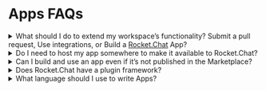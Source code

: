 # Apps FAQs

<details>

<summary>What should I do to extend my workspace’s functionality? Submit a pull request, Use integrations, or Build a <a href="http://rocket.chat/">Rocket.Chat</a> App?</summary>

Each of those options has its strengths and weaknesses.

**Changing the source** code is the most powerful way of extending Rocket.Chat, but not the simplest - you need to learn the code base, understand the code pattern and rules, submit a PR, and follow up on any changes requested to get it merged.

However, [Integrations ](../../use-rocket.chat/omnichannel/workspace-administration/integrations/)allow you to write simple scripts that will be executed when a message is sent or received in a channel. They’re quick to learn and write, but their scope is limited.

[Apps](https://github.com/RocketChat/docs/blob/master/extend-rocket.chat-capabilities/rocket.chat-marketplace) are the middle ground. They are much more powerful than integrations, allowing you to interact with the UI and execute custom routines on several triggers. They're more complex than learning the code base and can be distributed to our community via the Marketplace.

</details>

<details>

<summary>Do I need to host my app somewhere to make it available to Rocket.Chat?</summary>

Not at all! [Rocket.Chat](http://rocket.chat/) Apps are packaged and deployed to a workspace, and the system will take care of hooking the App up. Apps can be installed [manually](../../extend-rocket.chat-capabilities/rocket.chat-marketplace#installing-a-private-app) or via the [Marketplace](../../extend-rocket.chat-capabilities/rocket.chat-marketplace).

</details>

<details>

<summary>Can I build and use an app even if it’s not published in the Marketplace?</summary>

Absolutely! It’s recommended you use our [Apps Engine CLI ](https://developer.rocket.chat/apps-engine/getting-started/rocket.chat-app-engine-cli)tool to develop your apps, making it super easy to deploy your apps to your own [Rocket.Chat](http://rocket.chat/) workspace.

</details>

<details>

<summary>Does Rocket.Chat have a plugin framework?</summary>

We don't have a plugin framework.

</details>

<details>

<summary>What language should I use to write Apps?</summary>

Rocket.Chat uses typescript only.

</details>
